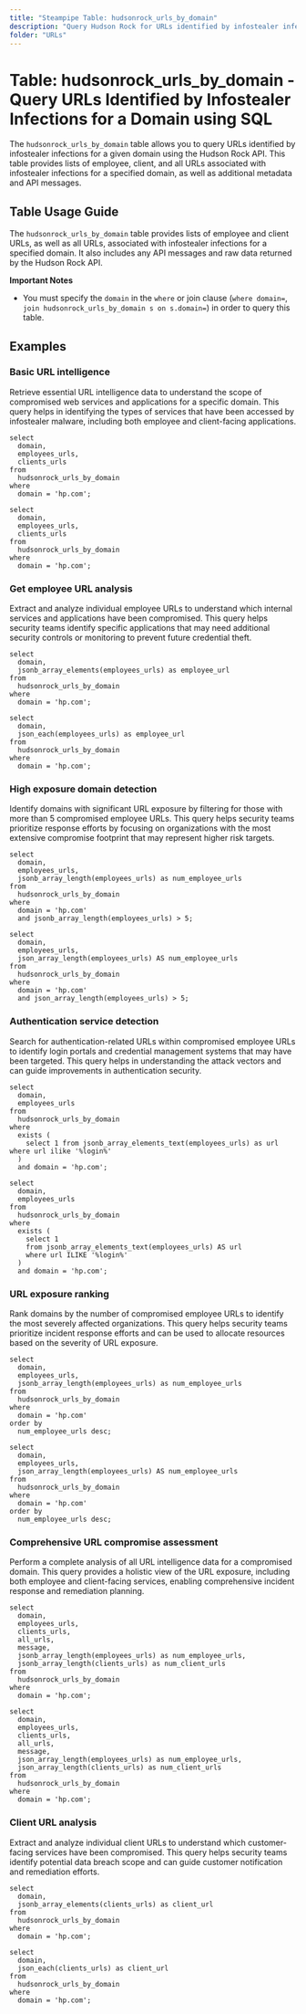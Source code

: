 ```yaml
---
title: "Steampipe Table: hudsonrock_urls_by_domain"
description: "Query Hudson Rock for URLs identified by infostealer infections for a given domain with SQL."
folder: "URLs"
---
```


# Table: hudsonrock_urls_by_domain - Query URLs Identified by Infostealer Infections for a Domain using SQL

The `hudsonrock_urls_by_domain` table allows you to query URLs identified by infostealer infections for a given domain using the Hudson Rock API. This table provides lists of employee, client, and all URLs associated with infostealer infections for a specified domain, as well as additional metadata and API messages.

## Table Usage Guide

The `hudsonrock_urls_by_domain` table provides lists of employee and client URLs, as well as all URLs, associated with infostealer infections for a specified domain. It also includes any API messages and raw data returned by the Hudson Rock API.

**Important Notes**

- You must specify the `domain` in the `where` or join clause (`where domain=`, `join hudsonrock_urls_by_domain s on s.domain=`) in order to query this table.

## Examples

### Basic URL intelligence

Retrieve essential URL intelligence data to understand the scope of compromised web services and applications for a specific domain. This query helps in identifying the types of services that have been accessed by infostealer malware, including both employee and client-facing applications.

```sql+postgres
select
  domain,
  employees_urls,
  clients_urls
from
  hudsonrock_urls_by_domain
where
  domain = 'hp.com';
```

```sql+sqlite
select
  domain,
  employees_urls,
  clients_urls
from
  hudsonrock_urls_by_domain
where
  domain = 'hp.com';
```

### Get employee URL analysis

Extract and analyze individual employee URLs to understand which internal services and applications have been compromised. This query helps security teams identify specific applications that may need additional security controls or monitoring to prevent future credential theft.

```sql+postgres
select
  domain,
  jsonb_array_elements(employees_urls) as employee_url
from
  hudsonrock_urls_by_domain
where
  domain = 'hp.com';
```

```sql+sqlite
select
  domain,
  json_each(employees_urls) as employee_url
from
  hudsonrock_urls_by_domain
where
  domain = 'hp.com';
```

### High exposure domain detection

Identify domains with significant URL exposure by filtering for those with more than 5 compromised employee URLs. This query helps security teams prioritize response efforts by focusing on organizations with the most extensive compromise footprint that may represent higher risk targets.

```sql+postgres
select
  domain,
  employees_urls,
  jsonb_array_length(employees_urls) as num_employee_urls
from
  hudsonrock_urls_by_domain
where
  domain = 'hp.com'
  and jsonb_array_length(employees_urls) > 5;
```

```sql+sqlite
select
  domain,
  employees_urls,
  json_array_length(employees_urls) AS num_employee_urls
from
  hudsonrock_urls_by_domain
where
  domain = 'hp.com'
  and json_array_length(employees_urls) > 5;
```

### Authentication service detection

Search for authentication-related URLs within compromised employee URLs to identify login portals and credential management systems that may have been targeted. This query helps in understanding the attack vectors and can guide improvements in authentication security.

```sql+postgres
select
  domain,
  employees_urls
from
  hudsonrock_urls_by_domain
where
  exists (
    select 1 from jsonb_array_elements_text(employees_urls) as url where url ilike '%login%'
  )
  and domain = 'hp.com';
```

```sql+sqlite
select
  domain,
  employees_urls
from
  hudsonrock_urls_by_domain
where
  exists (
    select 1
    from jsonb_array_elements_text(employees_urls) AS url
    where url ILIKE '%login%'
  )
  and domain = 'hp.com';
```

### URL exposure ranking

Rank domains by the number of compromised employee URLs to identify the most severely affected organizations. This query helps security teams prioritize incident response efforts and can be used to allocate resources based on the severity of URL exposure.

```sql+postgres
select
  domain,
  employees_urls,
  jsonb_array_length(employees_urls) as num_employee_urls
from
  hudsonrock_urls_by_domain
where
  domain = 'hp.com'
order by
  num_employee_urls desc;
```

```sql+sqlite
select
  domain,
  employees_urls,
  json_array_length(employees_urls) AS num_employee_urls
from
  hudsonrock_urls_by_domain
where
  domain = 'hp.com'
order by
  num_employee_urls desc;
```

### Comprehensive URL compromise assessment

Perform a complete analysis of all URL intelligence data for a compromised domain. This query provides a holistic view of the URL exposure, including both employee and client-facing services, enabling comprehensive incident response and remediation planning.

```sql+postgres
select
  domain,
  employees_urls,
  clients_urls,
  all_urls,
  message,
  jsonb_array_length(employees_urls) as num_employee_urls,
  jsonb_array_length(clients_urls) as num_client_urls
from
  hudsonrock_urls_by_domain
where
  domain = 'hp.com';
```

```sql+sqlite
select
  domain,
  employees_urls,
  clients_urls,
  all_urls,
  message,
  json_array_length(employees_urls) as num_employee_urls,
  json_array_length(clients_urls) as num_client_urls
from
  hudsonrock_urls_by_domain
where
  domain = 'hp.com';
```

### Client URL analysis

Extract and analyze individual client URLs to understand which customer-facing services have been compromised. This query helps security teams identify potential data breach scope and can guide customer notification and remediation efforts.

```sql+postgres
select
  domain,
  jsonb_array_elements(clients_urls) as client_url
from
  hudsonrock_urls_by_domain
where
  domain = 'hp.com';
```

```sql+sqlite
select
  domain,
  json_each(clients_urls) as client_url
from
  hudsonrock_urls_by_domain
where
  domain = 'hp.com';
```

